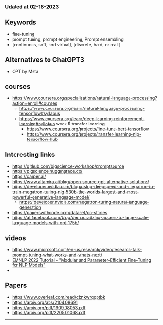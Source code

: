 ### Udated at 02-18-2023

## Keywords
- fine-tuning
- prompt tuning, prompt engineering, Prompt ensembling
- [continuous, soft, and virtual], [discrete, hard, or real ]

## Alternatives to ChatGPT3
- OPT by Meta
## courses
- https://www.coursera.org/specializations/natural-language-processing?action=enroll#courses 
  - https://www.coursera.org/learn/natural-language-processing-tensorflow#syllabus
  - https://www.coursera.org/learn/deep-learning-reinforcement-learning#syllabus week 5 transfer learning
    - https://www.coursera.org/projects/fine-tune-bert-tensorflow
    - https://www.coursera.org/projects/transfer-learning-nlp-tensorflow-hub

## Interesting links 
- https://github.com/bigscience-workshop/promptsource
- https://bigscience.huggingface.co/
- https://carper.ai/
- https://www.altamira.ai/blog/open-source-gpt-alternative-solutions/
- https://developer.nvidia.com/blog/using-deepspeed-and-megatron-to-train-megatron-turing-nlg-530b-the-worlds-largest-and-most-powerful-generative-language-model/
  - https://developer.nvidia.com/megatron-turing-natural-language-generation
- https://paperswithcode.com/dataset/cc-stories
- https://ai.facebook.com/blog/democratizing-access-to-large-scale-language-models-with-opt-175b/

## videos
- https://www.microsoft.com/en-us/research/video/research-talk-prompt-tuning-what-works-and-whats-next/
- [ EMNLP 2022 Tutorial - "Modular and Parameter-Efficient Fine-Tuning for NLP Models" ](https://www.youtube.com/watch?v=KoOlcX3XLd4)
- 
## Papers
- https://www.overleaf.com/read/cbnkwrqqptbk
- https://arxiv.org/abs/2104.08691
- https://arxiv.org/pdf/1909.08053.pdf
- https://arxiv.org/pdf/2205.01068.pdf
-------------------------------------------
